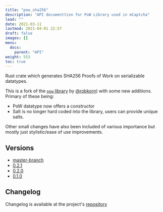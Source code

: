 ```yaml
---
title: "pow_sha256"
description: "API documenttion for PoW Library used in mCaptcha"
lead: ""
date: 2021-03-11
lastmod: 2021-04-01 22:57
draft: false
images: []
menu:
  docs:
    parent: "API"
weight: 553
toc: true
---
```


Rust crate which generates SHA256 Proofs of Work on serializable datatypes.

This is a fork of the [`pow` library](https://github.com/bddap/pow) by
[@robkorn](https://github.com/robkorn/pow_sha256)) with some new
additions. Primary of these being:

- PoW datatype now offers a constructor
- Salt is no longer hard coded into the library, users can provide
  unique salts.

Other small changes have also been included of various importance but
mostly just stylistic/ease of use improvements.

## Versions

- [master-branch](https://mcaptcha.github.io/pow_sha256/pow_sha256/index.html)
- [0.2.1](/api-docs/pow_sha256/0.2.1/pow_sha256/index.html)
- [0.2.0](/api-docs/pow_sha256/0.2.0/pow_sha256/index.html)
- [0.1.0](/api-docs/pow_sha256/0.1.0/pow_sha256/index.html)

## Changelog

Changelog is available at the project's
[repository](https://github.com/mCaptcha/pow_sha256/blob/master/CHANGELOG.md)
